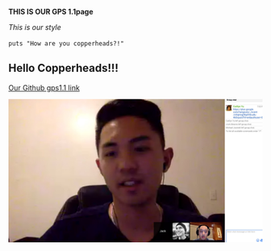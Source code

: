 **THIS IS OUR GPS 1.1page**

*This is our style*

`puts "How are you copperheads?!"`

## Hello Copperheads!!!

[Our Github gps1.1 link](https://github.com/jhack32/phase-0-gps-1)

![Our screenshot](https://github.com/jhack32/phase-0-gps-1/blob/master/screenshot.jpg)

